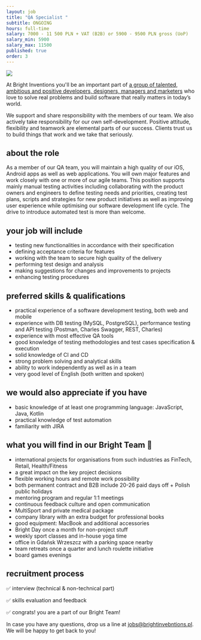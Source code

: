 ```yaml
---
layout: job
title: "QA Specialist "
subtitle: ONGOING
hours: full-time
salary: 7000 - 11 500 PLN + VAT (B2B) or 5900 - 9500 PLN gross (UoP)
salary_min: 5900
salary_max: 11500
published: true
order: 3
---
```

![](/images/brightteam_passion.png)

At Bright Inventions you'll be an important part of [a group of talented, ambitious and positive developers, designers, managers and marketers](https://brightinventions.pl/about-us/team/) who love to solve real problems and build software that really matters in today’s world.

We support and share responsibility with the members of our team. We also actively take responsibility for our own self-development. Positive attitude, flexibility and teamwork are elemental parts of our success. Clients trust us to build things that work and we take that seriously.

## about the role

As a member of our QA team, you will maintain a high quality of our iOS, Android apps as well as web applications. You will own major features and work closely with one or more of our agile teams. This position supports mainly manual testing activities including collaborating with the product owners and engineers to define testing needs and priorities, creating test plans, scripts and strategies for new product initiatives as well as improving user experience while optimising our software development life cycle. The drive to introduce automated test is more than welcome.

## your job will include

* testing new functionalities in accordance with their specification
* defining acceptance criteria for features
* working with the team to secure high quality of the delivery
* performing test design and analysis
* making suggestions for changes and improvements to projects
* enhancing testing procedures

## preferred skills & qualifications

* practical experience of a software development testing, both web and mobile 
* experience with DB testing (MySQL, PostgreSQL), performance testing and API testing (Postman, Charles Swagger, REST, Charles) 
* experience with most effective QA tools
* good knowledge of testing methodologies and test cases specification & execution
* solid knowledge of CI and CD 
* strong problem solving and analytical skills
* ability to work independently as well as in a team
* very good level of English (both written and spoken)

## we would also appreciate if you have 

* basic knowledge of at least one programming language: JavaScript, Java, Kotlin 
* practical knowledge of test automation 
* familiarity with JIRA

## what you will find in our Bright Team 🧡

* international projects for organisations from such industries as FinTech, Retail, Health/Fitness 
* a great impact on the key project decisions
* flexible working hours and remote work possibility
* both permanent contract and B2B include 20-26 paid days off + Polish public holidays
* mentoring program and regular 1:1 meetings
* continuous feedback culture and open communication
* MultiSport and private medical package
* company library with an extra budget for professional books
* good equipment: MacBook and additional accessories
* Bright Day once a month for non-project stuff
* weekly sport classes and in-house yoga time
* office in Gdańsk Wrzeszcz with a parking space nearby
* team retreats once a quarter and lunch roulette initiative
* board games evenings

## recruitment process

✅ interview (technical & non-technical part) 

✅ skills evaluation and feedback 

✅ congrats! you are a part of our Bright Team!

In case you have any questions, drop us a line at jobs@brightinvebntions.pl. We will be happy to get back to you!
